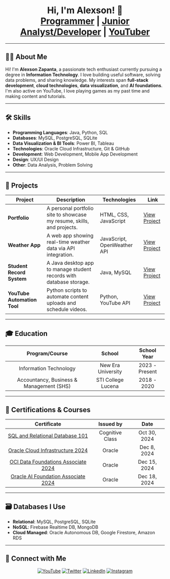 <h1 align="center">Hi, I'm Alexson! 👋<br/>
<a href="https://github.com/alexsonzapanta">Programmer</a> | 
<a href="https://www.linkedin.com/in/alexsonzapanta/">Junior Analyst/Developer</a> | 
<a href="https://www.youtube.com/@xxrem">YouTuber</a>
</h1>

---

## 🧑‍💻 About Me

Hi! I'm **Alexson Zapanta**, a passionate tech enthusiast currently pursuing a degree in **Information Technology**. I love building useful software, solving data problems, and sharing knowledge. My interests span **full-stack development**, **cloud technologies**, **data visualization**, and **AI foundations**. I'm also active on YouTube, I love playing games as my past time and making content and tutorials.

---

## 🛠 Skills

- **Programming Languages**: Java, Python, SQL  
- **Databases**: MySQL, PostgreSQL, SQLite  
- **Data Visualization & BI Tools**: Power BI, Tableau  
- **Technologies**: Oracle Cloud Infrastructure, Git & GitHub  
- **Development**: Web Development, Mobile App Development  
- **Design**: UX/UI Design  
- **Other**: Data Analysis, Problem Solving  

---

## 📂 Projects

| Project | Description | Technologies | Link |
|--------|-------------|--------------|------|
| **Portfolio** | A personal portfolio site to showcase my resume, skills, and projects. | HTML, CSS, JavaScript | [View Project](#) |
| **Weather App** | A web app showing real-time weather data via API integration. | JavaScript, OpenWeather API | [View Project](https://alexsonzapanta.github.io/Weather-App/) |
| **Student Record System** | A Java desktop app to manage student records with database storage. | Java, MySQL | [View Project](https://github.com/alexsonzapanta/Student-Record-System) |
| **YouTube Automation Tool** | Python scripts to automate content uploads and schedule videos. | Python, YouTube API | [View Project](#) |

---

## 🎓 Education

<div align="center">

| Program/Course | School | School Year |
| :-------------: | :-----: | :-----------: |
| Information Technology | New Era University | 2023 - Present |
| Accountancy, Business & Management (SHS) | STI College Lucena | 2018 - 2020 |

</div>

---

## 📜 Certifications & Courses

<div align="center">

| Certificate | Issued by | Date |
|:------------:|:----------:|:------:|
| [SQL and Relational Database 101](https://courses.cognitiveclass.ai/certificates/f06ea5dfe96144b689fbd0b56746ce07) | Cognitive Class | Oct 30, 2024 |
| [Oracle Cloud Infrastructure 2024](https://catalog-education.oracle.com/ords/certview/sharebadge?id=997CA3B90B31F323F46FCFEF6BAD071B102808BA4BD69D408C1B549E378BEE86) | Oracle | Dec 8, 2024 |
| [OCI Data Foundations Associate 2024](https://catalog-education.oracle.com/ords/certview/sharebadge?id=997CA3B90B31F323F46FCFEF6BAD071BDDB84CC6E11C743BE387EDE6DB0B607D) | Oracle | Dec 15, 2024 |
| [Oracle AI Foundation Associate 2024](https://catalog-education.oracle.com/ords/certview/sharebadge?id=997CA3B90B31F323F46FCFEF6BAD071BDDB84CC6E11C743BE387EDE6DB0B607D) | Oracle | Dec 18, 2024 |

</div>

---

## 🗃️ Databases I Use

- **Relational**: MySQL, PostgreSQL, SQLite  
- **NoSQL**: Firebase Realtime DB, MongoDB  
- **Cloud Managed**: Oracle Autonomous DB, Google Firestore, Amazon RDS  

---

## 🔗 Connect with Me

<div align="center">

[![YouTube](https://img.shields.io/badge/YouTube-FF0000?style=for-the-badge&logo=youtube&logoColor=white)](https://www.youtube.com/@xxrem)
[![Twitter](https://img.shields.io/badge/Twitter-1DA1F2?style=for-the-badge&logo=twitter&logoColor=white)](https://x.com/m1sorem)
[![LinkedIn](https://img.shields.io/badge/LinkedIn-0077B5?style=for-the-badge&logo=linkedin&logoColor=white)](https://www.linkedin.com/in/alexsonzapanta/)
[![Instagram](https://img.shields.io/badge/Instagram-E4405F?style=for-the-badge&logo=instagram&logoColor=white)](https://www.instagram.com/soremmm_/)

</div>
